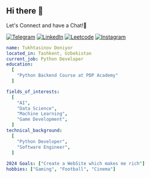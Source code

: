 ## Hi there 👋
Let's Connect and have a Chat!💬

[![Telegram](https://img.shields.io/badge/telegram-000000?style=for-the-badge&logo=Telegram&logoColor=white)](https://t.me/iProgrammer_One)
[![LinkedIn](https://img.shields.io/badge/linkedin-0A66C2?style=for-the-badge&logo=linkedin&logoColor=white)](www.linkedin.com/in/doniyorbek-tukhtasinov-931ab9258)
[![Leetcode](https://img.shields.io/badge/leetcode-0A0A0A?style=for-the-badge&logo=leetcode&logoColor=white)](https://leetcode.com/u/Tukhtasinov/)
[![Instagram](https://img.shields.io/badge/instagram-E4405F?style=for-the-badge&logo=instagram&logoColor=white)](https://www.instagram.com/doniyorbeck_/)


<!--
**Tukhtasinov/Tukhtasinov** is a ✨ _special_ ✨ repository because its `README.md` (this file) appears on your GitHub profile.

Here are some ideas to get you started:
-->

```yaml
name: Tukhtasinov Doniyor
located_in: Tashkent, Uzbekistan
current_job: Python Developer
education:
  [
    "Python Backend Course at PDP Academy"
  ]

fields_of_interests:
  [
    "AI",
    "Data Science",
    "Machine Learning",
    "Game Development",
  ]
technical_background:
  [
    "Python Developer",
    "Software Engineer",
  ]
  
2024 Goals: ["Create a WebSite which makes me rich"]
hobbies: ["Gaming", "Football", "Cinema"]
